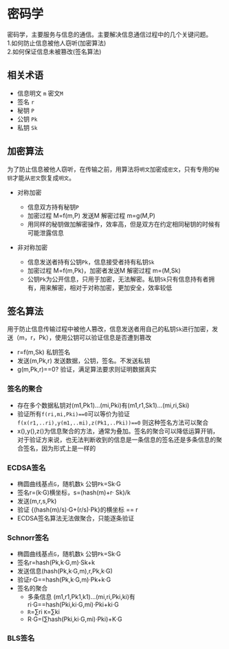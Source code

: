 # 密码学 

密码学，主要服务与信息的通信。主要解决信息通信过程中的几个关键问题。  
1.如何防止信息被他人窃听(加密算法)  
2.如何保证信息未被篡改(签名算法)  

## 相关术语
  
  + 信息明文 `m` 密文`M`
  + 签名 `r`
  + 秘钥 `P`
  + 公钥 `Pk`
  + 私钥 `Sk`

## 加密算法

为了防止信息被他人窃听，在传输之前，用算法将`明文`加密成`密文`，只有专用的`秘钥`才能从`密文`恢复成`明文`。  

+ 对称加密
  + 信息双方持有秘钥`P`
  + 加密过程 M=f(m,P) 发送M 解密过程 m=g(M,P)
  + 用同样的秘钥做加解密操作，效率高，但是双方在约定相同秘钥的时候有可能泄露信息

+ 非对称加密
  + 信息发送者持有公钥`Pk`，信息接受者持有私钥`Sk`
  + 加密过程 M=f(m,Pk)，加密者发送M 解密过程 m=(M,Sk)
  + 公钥`Pk`为公开信息，只用于加密，无法解密。私钥`Sk`只有信息持有者拥有，用来解密，相对于对称加密，更加安全，效率较低

## 签名算法

用于防止信息传输过程中被他人篡改，信息发送者用自己的私钥`Sk`进行加密，发送（m，r，Pk），使用公钥可以验证信息是否遭到篡改

+ r=f(m,Sk) 私钥签名
+ 发送(m,Pk,r) 发送数据，公钥，签名。不发送私钥
+ g(m,Pk,r)==0? 验证，满足算法要求则证明数据真实

### 签名的聚合

  + 存在多个数据私钥对(m1,Pk1)...(mi,Pki)有(m1,r1,Sk1)...(mi,ri,Ski)
  + 验证所有`f(ri,mi,Pki)==0`可以等价为验证`f(x(r1,..ri),y(m1,..mi),z(Pk1,..Pki))==0` 则这种签名方法可以聚合
  + x(),y(),z()为信息聚合的方法，通常为叠加。签名的聚合可以降低运算开销，对于验证方来说，也无法判断收到的信息是一条信息的签名还是多条信息的聚合签名，因为形式上是一样的

### ECDSA签名

+ 椭圆曲线基点`G`，随机数`k` 公钥`Pk`=Sk·G
+ 签名r=(k·G)横坐标，s=(hash(m)+r· Sk)/k
+ 发送(m,r,s,Pk)
+ 验证 {(hash(m)/s)·G+(r/s)·Pk}的横坐标 == r
+ ECDSA签名算法无法做聚合，只能逐条验证

### Schnorr签名
+ 椭圆曲线基点`G`，随机数`k` 公钥`Pk`=Sk·G
+ 签名r=hash(Pk,k·G,m)·Sk+k
+ 发送信息(hash(Pk,k·G,m),r,Pk,k·G)
+ 验证r·G==hash(Pk,k·G,m)·Pk+k·G
+ 签名的聚合
  + 多条信息 (m1,r1,Pk1,k1)...(mi,ri,Pki,ki)有ri·G==hash(Pki,ki·G,mi)·Pki+ki·G
  + `R`=∑ri  `K`=∑ki
  + R·G=(∑hash(Pki,ki·G,mi)·Pki)+K·G

### BLS签名
